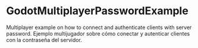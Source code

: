 # GodotMultiplayerPasswordExample

Multiplayer example on how to connect and authenticate clients with server password.
Ejemplo multijugador sobre cómo conectar y autenticar clientes con la contraseña del servidor.
